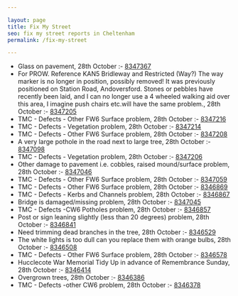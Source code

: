 ```yaml
---

layout: page
title: Fix My Street
seo: fix my street reports in Cheltenham
permalink: /fix-my-street

---
```


<!-- fix_marker starts -->

- Glass on pavement, 28th October :- [8347367](https://www.fixmystreet.com/report/8347367)
- For PROW. Reference KAN5 Bridleway and Restricted (Way?) The way marker is no longer in position, possibly removed! It was previously positioned on Station Road, Andoversford. Stones or pebbles have recently been laid, and I can no longer use a 4 wheeled walking aid over this area, I imagine push chairs etc.will have the same problem., 28th October :- [8347205](https://www.fixmystreet.com/report/8347205)
- TMC - Defects - Other FW6  Surface problem, 28th October :- [8347216](https://www.fixmystreet.com/report/8347216)
- TMC - Defects - Vegetation problem, 28th October :- [8347214](https://www.fixmystreet.com/report/8347214)
- TMC - Defects - Other FW6  Surface problem, 28th October :- [8347208](https://www.fixmystreet.com/report/8347208)
- A very large pothole in the road next to large tree, 28th October :- [8347098](https://www.fixmystreet.com/report/8347098)
- TMC - Defects - Vegetation problem, 28th October :- [8347206](https://www.fixmystreet.com/report/8347206)
- Other damage to pavement i.e. cobbles, raised mound/surface problem, 28th October :- [8347046](https://www.fixmystreet.com/report/8347046)
- TMC - Defects - Other FW6  Surface problem, 28th October :- [8347059](https://www.fixmystreet.com/report/8347059)
- TMC - Defects - Other FW6  Surface problem, 28th October :- [8346869](https://www.fixmystreet.com/report/8346869)
- TMC - Defects - Kerbs and Channels problem, 28th October :- [8346867](https://www.fixmystreet.com/report/8346867)
- Bridge is damaged/missing problem, 28th October :- [8347045](https://www.fixmystreet.com/report/8347045)
- TMC - Defects -CW6 Potholes  problem, 28th October :- [8346857](https://www.fixmystreet.com/report/8346857)
- Post or sign leaning slightly (less than 20 degrees) problem, 28th October :- [8346841](https://www.fixmystreet.com/report/8346841)
- Need trimming dead branches in the tree, 28th October :- [8346529](https://www.fixmystreet.com/report/8346529)
- The white lights is too dull can you replace them with orange bulbs, 28th October :- [8346508](https://www.fixmystreet.com/report/8346508)
- TMC - Defects - Other FW6  Surface problem, 28th October :- [8346578](https://www.fixmystreet.com/report/8346578)
- Hucclecote War Memorial Tidy Up in advance of Remembrance Sunday, 28th October :- [8346414](https://www.fixmystreet.com/report/8346414)
- Overgrown trees, 28th October :- [8346386](https://www.fixmystreet.com/report/8346386)
- TMC - Defects -other CW6 problem, 28th October :- [8346378](https://www.fixmystreet.com/report/8346378)

<!-- fix_marker ends -->